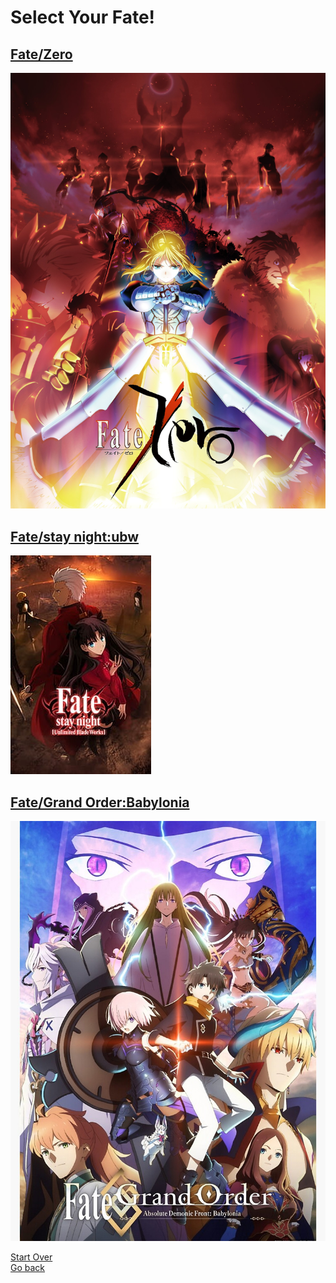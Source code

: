 # Select Your Fate!
## [Fate/Zero](fate-zero.md)
<img src="fate-zero.jpg">

## [Fate/stay night:ubw](fate-stay-night.md)
<img src="fate-stay-night.jpg">

## [Fate/Grand Order:Babylonia](fate-grand-order.md)
<img class="img" src="fate-grand-order.jpg">

[Start Over](../../README.md) <br>
[Go back](../fantasy.md)

